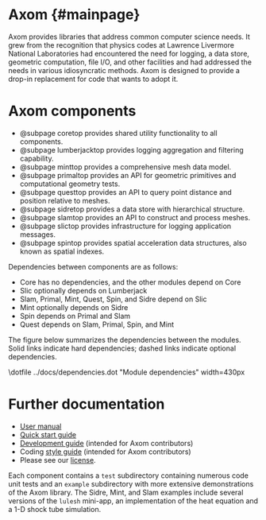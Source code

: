 Axom {#mainpage}
================

Axom provides libraries that address common computer science needs.  It grew from the recognition that physics codes at Lawrence Livermore National Laboratories had encountered the need for logging, a data store, geometric computation, file I/O, and other facilities and had addressed the needs in various idiosyncratic methods.  Axom is designed to provide a drop-in replacement for code that wants to adopt it.

# Axom components

* @subpage coretop provides shared utility functionality to all components.
* @subpage lumberjacktop provides logging aggregation and filtering capability.
* @subpage minttop provides a comprehensive mesh data model.
* @subpage primaltop provides an API for geometric primitives and computational geometry tests.
* @subpage questtop provides an API to query point distance and position relative to meshes.
* @subpage sidretop provides a data store with hierarchical structure.
* @subpage slamtop provides an API to construct and process meshes.
* @subpage slictop provides infrastructure for logging application messages.
* @subpage spintop provides spatial acceleration data structures, also known as spatial indexes.

Dependencies between components are as follows:
- Core has no dependencies, and the other modules depend on Core
- Slic optionally depends on Lumberjack
- Slam, Primal, Mint, Quest, Spin, and Sidre depend on Slic
- Mint optionally depends on Sidre
- Spin depends on Primal and Slam
- Quest depends on Slam, Primal, Spin, and Mint

The figure below summarizes the dependencies between the modules.  Solid links
indicate hard dependencies; dashed links indicate optional dependencies.

\dotfile ../docs/dependencies.dot "Module dependencies" width=430px


# Further documentation

- [User manual](../../../sphinx/axom_docs/html/docs/index.html)
- [Quick start guide](../../../sphinx/axom_docs/html/docs/sphinx/quickstart_guide/index.html)
- [Development guide](../../../sphinx/axom_docs/html/docs/sphinx/dev_guide/index.html) (intended for Axom contributors)
- Coding [style guide](../../../sphinx/axom_docs/html/docs/sphinx/coding_guide/index.html) (intended for Axom contributors)
- Please see our [license](../../../sphinx/axom_docs/html/docs/licenses.html).

Each component contains a `test` subdirectory containing numerous code unit tests and an `example` subdirectory with more extensive demonstrations of the Axom library.  The Sidre, Mint, and Slam examples include several versions of the `lulesh` mini-app,  an implementation of the heat equation and a 1-D shock tube simulation.
